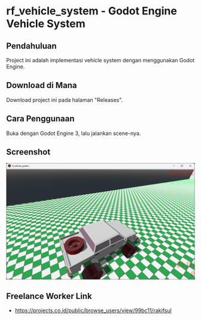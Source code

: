 # rf_vehicle_system - Godot Engine Vehicle System

## Pendahuluan

Project ini adalah implementasi vehicle system dengan menggunakan Godot Engine.

## Download di Mana

Download project ini pada halaman "Releases".

## Cara Penggunaan

Buka dengan Godot Engine 3, lalu jalankan scene-nya.

## Screenshot

<p align="center">
	<img src="./.md_asset/ss_2024.07.13-2046.png" />
</p>

## Freelance Worker Link

- https://projects.co.id/public/browse_users/view/99bc11/rakifsul
